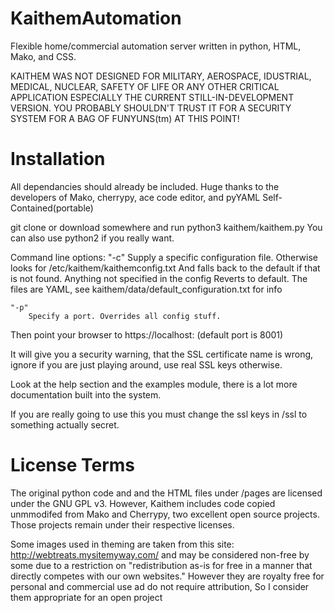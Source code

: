 KaithemAutomation
=================

Flexible home/commercial automation server written in python, HTML, Mako, and CSS.

KAITHEM WAS NOT DESIGNED FOR MILITARY, AEROSPACE, IDUSTRIAL,
MEDICAL, NUCLEAR, SAFETY OF LIFE OR ANY OTHER CRITICAL APPLICATION
ESPECIALLY THE CURRENT STILL-IN-DEVELOPMENT VERSION. YOU PROBABLY SHOULDN'T TRUST IT FOR
A SECURITY SYSTEM FOR A BAG OF FUNYUNS(tm) AT THIS POINT! 

Installation
============

All dependancies should already be included. Huge thanks to the developers of Mako, cherrypy, ace code editor, and pyYAML
Self-Contained(portable)

git clone or download somewhere and run python3 kaithem/kaithem.py
You can also use python2 if you really want.

Command line options:
    "-c"
        Supply a specific configuration file. Otherwise looks for /etc/kaithem/kaithemconfig.txt
        And falls back to the default if that is not found. Anything not specified in the config
        Reverts to default. The files are YAML, see kaithem/data/default_configuration.txt for info
        
    "-p"
        Specify a port. Overrides all config stuff.


Then point your browser to https://localhost:<yourport> (default port is 8001)


It will give you a security warning, that the SSL certificate name is wrong,
ignore if you are just playing around, use real SSL keys otherwise.

Look at the help section and the examples module, there is a lot more documentation built into the system.

If you are really going to use this you must change the ssl keys in /ssl to something actually secret.


License Terms
=============
The original python code and and the HTML files under /pages are licensed under the GNU GPL v3.
However, Kaithem includes code copied unmmodifed from Mako and Cherrypy, two excellent open source projects.
Those projects remain under their respective licenses.

Some images used in theming are taken from this site: http://webtreats.mysitemyway.com/ and may be considered non-free
by some due to a restriction on "redistribution as-is for free in a manner that directly competes with our own websites."
However they are royalty free for personal and commercial use ad do not require attribution, So I consider them appropriate
for an open project

